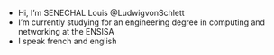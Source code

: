 - Hi, I’m SENECHAL Louis @LudwigvonSchlett
- I’m currently studying for an engineering degree in computing and networking at the ENSISA
- I speak french and english

<!---
LudwigvonSchlett/LudwigvonSchlett is a ✨ special ✨ repository because its `README.md` (this file) appears on your GitHub profile.
You can click the Preview link to take a look at your changes.
--->

